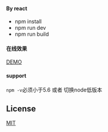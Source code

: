 #### By react

+ npm install
+ npm run dev
+ npm run build

#### 在线效果
[DEMO](https://wjf444128852.github.io/demo02/todoreact/index.html)

#### support

`npm -v`必须小于5.6 或者 切换node低版本


## License

[MIT](http://opensource.org/licenses/MIT)